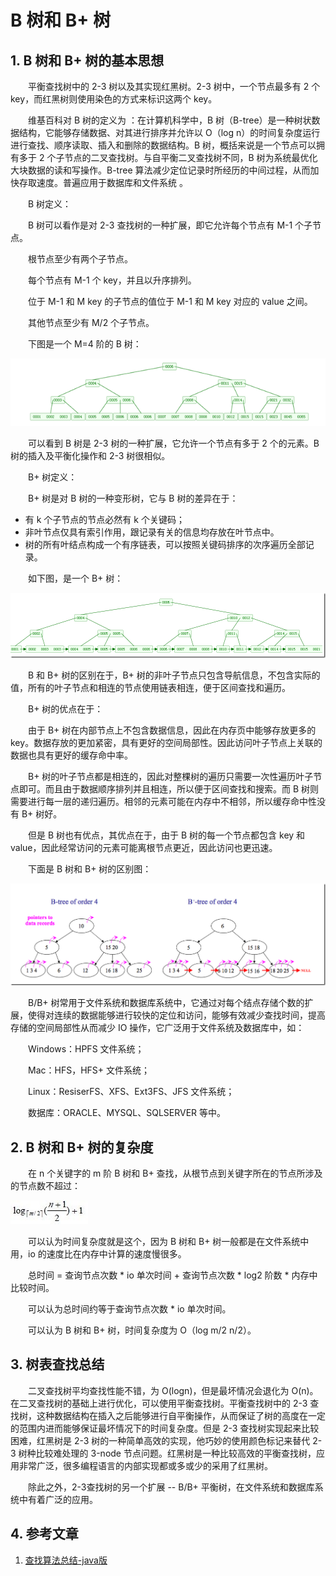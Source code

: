 #  B 树和 B+ 树

## 1. B 树和 B+ 树的基本思想

　　平衡查找树中的 2-3 树以及其实现红黑树。2-3 树中，一个节点最多有 2 个 key，而红黑树则使用染色的方式来标识这两个 key。

　　维基百科对 B 树的定义为 ：在计算机科学中，B 树（B-tree）是一种树状数据结构，它能够存储数据、对其进行排序并允许以 O（log n）的时间复杂度运行进行查找、顺序读取、插入和删除的数据结构。B 树，概括来说是一个节点可以拥有多于 2 个子节点的二叉查找树。与自平衡二叉查找树不同，B 树为系统最优化大块数据的读和写操作。B-tree 算法减少定位记录时所经历的中间过程，从而加快存取速度。普遍应用于数据库和文件系统 。

　　B 树定义：

　　B 树可以看作是对 2-3 查找树的一种扩展，即它允许每个节点有 M-1 个子节点。

　　根节点至少有两个子节点。

　　每个节点有 M-1 个 key，并且以升序排列。

　　位于 M-1 和 M key 的子节点的值位于 M-1 和 M key 对应的 value 之间。

　　其他节点至少有 M/2 个子节点。

　　下图是一个 M=4 阶的 B 树：

![](image/B树.png)

　　可以看到 B 树是 2-3 树的一种扩展，它允许一个节点有多于 2 个的元素。B 树的插入及平衡化操作和 2-3 树很相似。

　　B+ 树定义：

　　B+ 树是对 B 树的一种变形树，它与 B 树的差异在于：

* 有 k 个子节点的节点必然有 k 个关键码；
* 非叶节点仅具有索引作用，跟记录有关的信息均存放在叶节点中。
* 树的所有叶结点构成一个有序链表，可以按照关键码排序的次序遍历全部记录。

　　如下图，是一个 B+ 树：

![](image/B+树.png)

　　B 和 B+ 树的区别在于，B+ 树的非叶子节点只包含导航信息，不包含实际的值，所有的叶子节点和相连的节点使用链表相连，便于区间查找和遍历。

　　B+ 树的优点在于：

　　由于 B+ 树在内部节点上不包含数据信息，因此在内存页中能够存放更多的 key。数据存放的更加紧密，具有更好的空间局部性。因此访问叶子节点上关联的数据也具有更好的缓存命中率。

　　B+ 树的叶子节点都是相连的，因此对整棵树的遍历只需要一次性遍历叶子节点即可。而且由于数据顺序排列并且相连，所以便于区间查找和搜索。而 B 树则需要进行每一层的递归遍历。相邻的元素可能在内存中不相邻，所以缓存命中性没有 B+ 树好。

　　但是 B 树也有优点，其优点在于，由于 B 树的每一个节点都包含 key 和 value，因此经常访问的元素可能离根节点更近，因此访问也更迅速。

　　下面是 B 树和 B+ 树的区别图：

![](image/B与B+树的区别.png)

　　B/B+ 树常用于文件系统和数据库系统中，它通过对每个结点存储个数的扩展，使得对连续的数据能够进行较快的定位和访问，能够有效减少查找时间，提高存储的空间局部性从而减少 IO 操作，它广泛用于文件系统及数据库中，如：

　　Windows：HPFS 文件系统；

　　Mac：HFS，HFS+ 文件系统；

　　Linux：ResiserFS、XFS、Ext3FS、JFS 文件系统；

　　数据库：ORACLE、MYSQL、SQLSERVER 等中。

## 2. B 树和 B+ 树的复杂度

　　在 n 个关键字的 m 阶 B 树和 B+ 查找，从根节点到关键字所在的节点所涉及的节点数不超过：

![](image/B与B+树的节点数.jpg)

　　可以认为时间复杂度就是这个，因为 B 树和 B+ 树一般都是在文件系统中用，io 的速度比在内存中计算的速度慢很多。

　　总时间 = 查询节点次数 * io 单次时间 + 查询节点次数 * log2 阶数 * 内存中比较时间。

　　可以认为总时间约等于查询节点次数 * io 单次时间。

　　可以认为 B 树和 B+ 树，时间复杂度为 O（log m/2 n/2）。

## 3. 树表查找总结

　　二叉查找树平均查找性能不错，为 O(logn)，但是最坏情况会退化为 O(n)。在二叉查找树的基础上进行优化，可以使用平衡查找树。平衡查找树中的 2-3 查找树，这种数据结构在插入之后能够进行自平衡操作，从而保证了树的高度在一定的范围内进而能够保证最坏情况下的时间复杂度。但是 2-3 查找树实现起来比较困难，红黑树是 2-3 树的一种简单高效的实现，他巧妙的使用颜色标记来替代 2-3 树种比较难处理的 3-node 节点问题。红黑树是一种比较高效的平衡查找树，应用非常广泛，很多编程语言的内部实现都或多或少的采用了红黑树。

　　除此之外，2-3查找树的另一个扩展 -- B/B+ 平衡树，在文件系统和数据库系统中有着广泛的应用。

## 4. 参考文章

1. [查找算法总结-java版](https://blog.csdn.net/xushiyu1996818/article/details/90604118)

